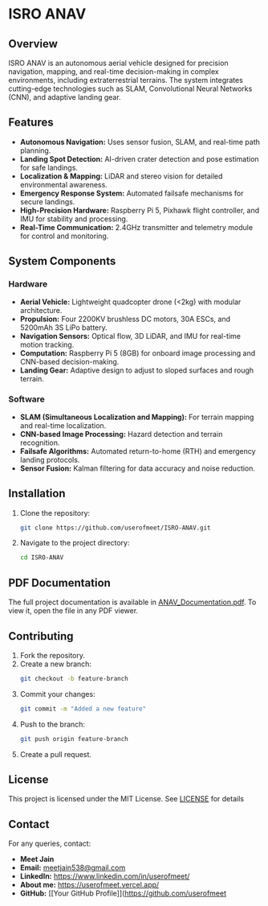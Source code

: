 # ISRO ANAV

## Overview
ISRO ANAV is an autonomous aerial vehicle designed for precision navigation, mapping, and real-time decision-making in complex environments, including extraterrestrial terrains. The system integrates cutting-edge technologies such as SLAM, Convolutional Neural Networks (CNN), and adaptive landing gear.

## Features
- **Autonomous Navigation:** Uses sensor fusion, SLAM, and real-time path planning.
- **Landing Spot Detection:** AI-driven crater detection and pose estimation for safe landings.
- **Localization & Mapping:** LiDAR and stereo vision for detailed environmental awareness.
- **Emergency Response System:** Automated failsafe mechanisms for secure landings.
- **High-Precision Hardware:** Raspberry Pi 5, Pixhawk flight controller, and IMU for stability and processing.
- **Real-Time Communication:** 2.4GHz transmitter and telemetry module for control and monitoring.

## System Components
### Hardware
- **Aerial Vehicle:** Lightweight quadcopter drone (<2kg) with modular architecture.
- **Propulsion:** Four 2200KV brushless DC motors, 30A ESCs, and 5200mAh 3S LiPo battery.
- **Navigation Sensors:** Optical flow, 3D LiDAR, and IMU for real-time motion tracking.
- **Computation:** Raspberry Pi 5 (8GB) for onboard image processing and CNN-based decision-making.
- **Landing Gear:** Adaptive design to adjust to sloped surfaces and rough terrain.

### Software
- **SLAM (Simultaneous Localization and Mapping):** For terrain mapping and real-time localization.
- **CNN-based Image Processing:** Hazard detection and terrain recognition.
- **Failsafe Algorithms:** Automated return-to-home (RTH) and emergency landing protocols.
- **Sensor Fusion:** Kalman filtering for data accuracy and noise reduction.

## Installation
1. Clone the repository:
   ```sh
   git clone https://github.com/userofmeet/ISRO-ANAV.git
   ```
2. Navigate to the project directory:
   ```sh
   cd ISRO-ANAV
   ```

## PDF Documentation
The full project documentation is available in [ANAV_Documentation.pdf](IRoC-U_2025_Proposal_SkyGrid_v1.pdf). To view it, open the file in any PDF viewer.

## Contributing
1. Fork the repository.
2. Create a new branch:
   ```sh
   git checkout -b feature-branch
   ```
3. Commit your changes:
   ```sh
   git commit -m "Added a new feature"
   ```
4. Push to the branch:
   ```sh
   git push origin feature-branch
   ```
5. Create a pull request.

## License
This project is licensed under the MIT License. See [LICENSE](https://github.com/twbs/bootstrap/blob/main/LICENSE) for details

## Contact
For any queries, contact:
- **Meet Jain**
- **Email:** meetjain538@gmail.com
- **LinkedIn:** https://www.linkedin.com/in/userofmeet/
- **About me:** https://userofmeet.vercel.app/
- **GitHub:** [[Your GitHub Profile]](https://github.com/userofmeet

